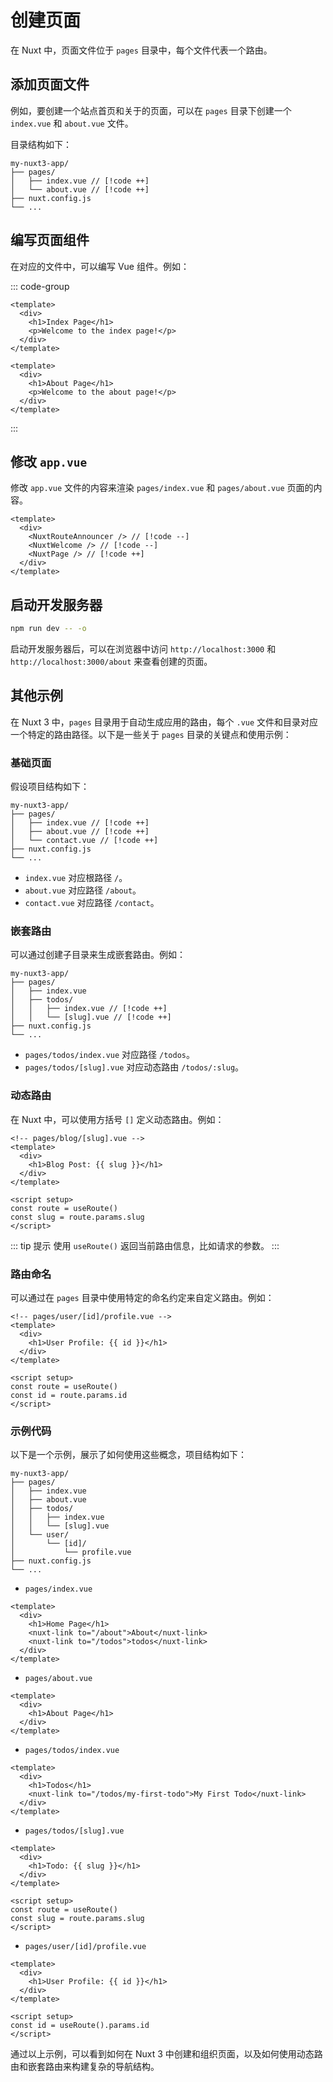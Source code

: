 # 创建页面

在 Nuxt 中，页面文件位于 `pages` 目录中，每个文件代表一个路由。

## 添加页面文件

例如，要创建一个站点首页和关于的页面，可以在 `pages` 目录下创建一个 `index.vue` 和 `about.vue` 文件。

目录结构如下：

```text
my-nuxt3-app/
├── pages/
│   ├── index.vue // [!code ++]
│   └── about.vue // [!code ++]
├── nuxt.config.js
└── ...
```

## 编写页面组件

在对应的文件中，可以编写 Vue 组件。例如：

::: code-group
```vue [pages/index.vue]
<template>
  <div>
    <h1>Index Page</h1>
    <p>Welcome to the index page!</p>
  </div>
</template>
```

```vue [pages/about.vue]
<template>
  <div>
    <h1>About Page</h1>
    <p>Welcome to the about page!</p>
  </div>
</template>
```
:::

## 修改 `app.vue`

修改 `app.vue` 文件的内容来渲染 `pages/index.vue` 和 `pages/about.vue` 页面的内容。

```vue
<template>
  <div>
    <NuxtRouteAnnouncer /> // [!code --]
    <NuxtWelcome /> // [!code --]
    <NuxtPage /> // [!code ++]
  </div>
</template>
```

## 启动开发服务器

```bash
npm run dev -- -o
```

启动开发服务器后，可以在浏览器中访问 `http://localhost:3000` 和 `http://localhost:3000/about` 来查看创建的页面。

## 其他示例

在 Nuxt 3 中，`pages` 目录用于自动生成应用的路由，每个 `.vue` 文件和目录对应一个特定的路由路径。以下是一些关于 `pages` 目录的关键点和使用示例：

### 基础页面

假设项目结构如下：

```text
my-nuxt3-app/
├── pages/
│   ├── index.vue // [!code ++]
│   ├── about.vue // [!code ++]
│   └── contact.vue // [!code ++]
├── nuxt.config.js
└── ...
```

- `index.vue` 对应根路径 `/`。
- `about.vue` 对应路径 `/about`。
- `contact.vue` 对应路径 `/contact`。

### 嵌套路由

可以通过创建子目录来生成嵌套路由。例如：

```
my-nuxt3-app/
├── pages/
│   ├── index.vue
│   ├── todos/
│   │   ├── index.vue // [!code ++]
│   │   └── [slug].vue // [!code ++]
├── nuxt.config.js
└── ...
```

- `pages/todos/index.vue` 对应路径 `/todos`。
- `pages/todos/[slug].vue` 对应动态路由 `/todos/:slug`。

### 动态路由

在 Nuxt 中，可以使用方括号 `[]` 定义动态路由。例如：

```vue
<!-- pages/blog/[slug].vue -->
<template>
  <div>
    <h1>Blog Post: {{ slug }}</h1>
  </div>
</template>

<script setup>
const route = useRoute()
const slug = route.params.slug
</script>
```

::: tip 提示
使用 `useRoute()` 返回当前路由信息，比如请求的参数。
:::

### 路由命名

可以通过在 `pages` 目录中使用特定的命名约定来自定义路由。例如：

```vue
<!-- pages/user/[id]/profile.vue -->
<template>
  <div>
    <h1>User Profile: {{ id }}</h1>
  </div>
</template>

<script setup>
const route = useRoute()
const id = route.params.id
</script>
```

### 示例代码

以下是一个示例，展示了如何使用这些概念，项目结构如下：

```
my-nuxt3-app/
├── pages/
│   ├── index.vue
│   ├── about.vue
│   ├── todos/
│   │   ├── index.vue
│   │   └── [slug].vue
│   └── user/
│       └── [id]/
│           └── profile.vue
├── nuxt.config.js
└── ...
```

- `pages/index.vue`

```vue
<template>
  <div>
    <h1>Home Page</h1>
    <nuxt-link to="/about">About</nuxt-link>
    <nuxt-link to="/todos">todos</nuxt-link>
  </div>
</template>
```

- `pages/about.vue`

```vue
<template>
  <div>
    <h1>About Page</h1>
  </div>
</template>
```

- `pages/todos/index.vue`

```vue
<template>
  <div>
    <h1>Todos</h1>
    <nuxt-link to="/todos/my-first-todo">My First Todo</nuxt-link>
  </div>
</template>
```

- `pages/todos/[slug].vue`

```vue
<template>
  <div>
    <h1>Todo: {{ slug }}</h1>
  </div>
</template>

<script setup>
const route = useRoute()
const slug = route.params.slug
</script>
```

- `pages/user/[id]/profile.vue`

```vue
<template>
  <div>
    <h1>User Profile: {{ id }}</h1>
  </div>
</template>

<script setup>
const id = useRoute().params.id
</script>
```

通过以上示例，可以看到如何在 Nuxt 3 中创建和组织页面，以及如何使用动态路由和嵌套路由来构建复杂的导航结构。